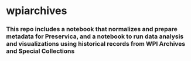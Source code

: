 # wpiarchives

### This repo includes a notebook that normalizes and prepare metadata for Preservica, and a notebook to run data analysis and visualizations using historical records from WPI Archives and Special Collections
